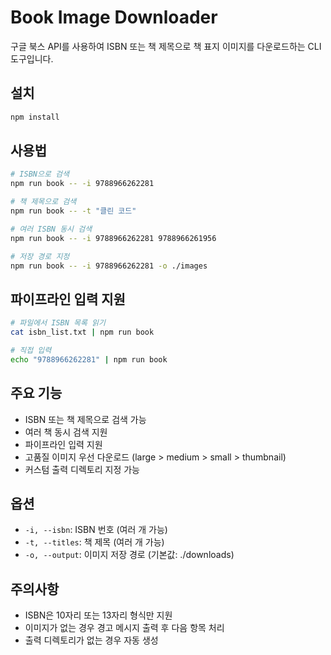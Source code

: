 # Book Image Downloader

구글 북스 API를 사용하여 ISBN 또는 책 제목으로 책 표지 이미지를 다운로드하는 CLI 도구입니다.

## 설치

```bash
npm install
```

## 사용법

```bash
# ISBN으로 검색
npm run book -- -i 9788966262281

# 책 제목으로 검색
npm run book -- -t "클린 코드"

# 여러 ISBN 동시 검색
npm run book -- -i 9788966262281 9788966261956

# 저장 경로 지정
npm run book -- -i 9788966262281 -o ./images
```

## 파이프라인 입력 지원

```bash
# 파일에서 ISBN 목록 읽기
cat isbn_list.txt | npm run book

# 직접 입력
echo "9788966262281" | npm run book
```

## 주요 기능

- ISBN 또는 책 제목으로 검색 가능
- 여러 책 동시 검색 지원
- 파이프라인 입력 지원
- 고품질 이미지 우선 다운로드 (large > medium > small > thumbnail)
- 커스텀 출력 디렉토리 지정 가능

## 옵션

- `-i, --isbn`: ISBN 번호 (여러 개 가능)
- `-t, --titles`: 책 제목 (여러 개 가능)
- `-o, --output`: 이미지 저장 경로 (기본값: ./downloads)

## 주의사항

- ISBN은 10자리 또는 13자리 형식만 지원
- 이미지가 없는 경우 경고 메시지 출력 후 다음 항목 처리
- 출력 디렉토리가 없는 경우 자동 생성
